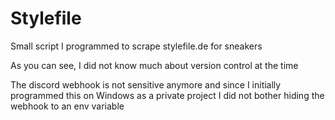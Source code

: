 # Stylefile

Small script I programmed to scrape stylefile.de for sneakers

As you can see, I did not know much about version control at the time

The discord webhook is not sensitive anymore and since I initially programmed this on Windows as a private project I did not bother hiding the webhook to an env variable

